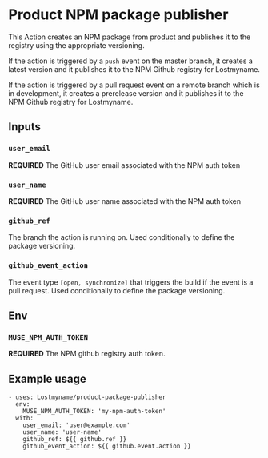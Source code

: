 # Product NPM package publisher

This Action creates an NPM package from product and publishes it
to the registry using the appropriate versioning.

If the action is triggered by a `push` event on the master branch,
it creates a latest version and it publishes it to the NPM Github
registry for Lostmyname.

If the action is triggered by a pull request event on a remote branch
which is in development, it creates a prerelease version and it publishes
it to the NPM Github registry for Lostmyname.

## Inputs

### `user_email`

**REQUIRED** The GitHub user email associated with the NPM auth token

### `user_name`

**REQUIRED** The GitHub user name associated with the NPM auth token

### `github_ref`

The branch the action is running on. Used conditionally to define the package versioning.

### `github_event_action`

The event type `[open, synchronize]` that triggers the build if the event is a pull request.
Used conditionally to define the package versioning.

## Env

### `MUSE_NPM_AUTH_TOKEN`

**REQUIRED** The NPM github registry auth token.

## Example usage

```
- uses: Lostmyname/product-package-publisher
  env:
    MUSE_NPM_AUTH_TOKEN: 'my-npm-auth-token'
  with:
    user_email: 'user@example.com'
    user_name: 'user-name'
    github_ref: ${{ github.ref }}
    github_event_action: ${{ github.event.action }}
```

